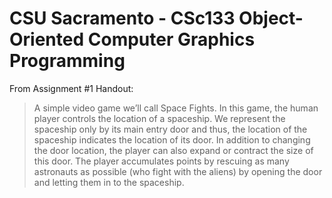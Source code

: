 # CSU Sacramento - CSc133 Object-Oriented Computer Graphics Programming

From Assignment #1 Handout:

>A simple video game we’ll call Space Fights. In this game, the human player controls the location of a
>spaceship. We represent the spaceship only by its main entry door and thus, the location of
>the spaceship indicates the location of its door. In addition to changing the door location, the
>player can also expand or contract the size of this door. The player accumulates points by
>rescuing as many astronauts as possible (who fight with the aliens) by opening the door and
>letting them in to the spaceship. 
